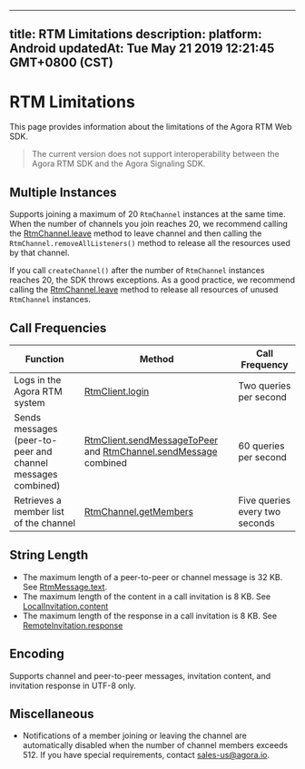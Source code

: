 
---
title: RTM Limitations
description: 
platform: Android
updatedAt: Tue May 21 2019 12:21:45 GMT+0800 (CST)
---
# RTM Limitations
This page provides information about the limitations of the Agora RTM Web SDK. 

> The current version does not support interoperability between the Agora RTM SDK and the Agora Signaling SDK. 


## Multiple Instances

Supports joining a maximum of 20 `RtmChannel` instances at the same time. When the number of channels you join reaches 20, we recommend calling the [RtmChannel.leave](https://docs.agora.io/cn/Real-time-Messaging/RTM_web/API%20Reference/RTM_web/classes/rtmchannel.html#leave) method  to leave channel and then calling the `RtmChannel.removeAllListeners()` method to release all the resources used by that channel. 

If you call `createChannel()` after the number of `RtmChannel` instances reaches 20, the SDK throws exceptions. As a good practice, we recommend calling the [RtmChannel.leave](../../en/Real-time-Messaging/RTM_limitations_web.md) method to release all resources of unused `RtmChannel` instances.

## Call Frequencies

| Function                                                    | Method                                                       | Call Frequency                 |
| ----------------------------------------------------------- | ------------------------------------------------------------ | ------------------------------ |
| Logs in the Agora RTM system                                | [RtmClient.login](https://docs.agora.io/en/Real-time-Messaging/API%20Reference/RTM_web/classes/rtmclient.html#login) | Two queries per second         |
| Sends messages (peer-to-peer and channel messages combined) | [RtmClient.sendMessageToPeer](https://docs.agora.io/en/Real-time-Messaging/API%20Reference/RTM_web/classes/rtmclient.html#sendmessagetopeer) and [RtmChannel.sendMessage](https://docs.agora.io/en/Real-time-Messaging/API%20Reference/RTM_web/classes/rtmchannel.html#sendmessage) combined | 60 queries per second          |
| Retrieves a member list of the channel                      | [RtmChannel.getMembers](https://docs.agora.io/en/Real-time-Messaging/API%20Reference/RTM_web/classes/rtmchannel.html#getmembers) | Five queries every two seconds |

## String Length

- The maximum length of a peer-to-peer or channel message is 32 KB. See [RtmMessage.text](https://docs.agora.io/en/Real-time-Messaging/API%20Reference/RTM_web/interfaces/rtmmessage.html#text).
- The maximum length of the content in a call invitation is 8 KB. See [LocalInvitation.content](https://docs.agora.io/en/Real-time-Messaging/API%20Reference/RTM_web/classes/localinvitation.html#content)
- The maximum length of the response in a call invitation is 8 KB. See [RemoteInvitation.response](https://docs.agora.io/en/Real-time-Messaging/API%20Reference/RTM_web/classes/remoteinvitation.html#response)

## Encoding 

Supports channel and peer-to-peer messages, invitation content, and invitation response in UTF-8 only. 


## Miscellaneous 

- Notifications of a member joining or leaving the channel are automatically disabled when the number of channel members exceeds 512. If you have special requirements, contact sales-us@agora.io.

